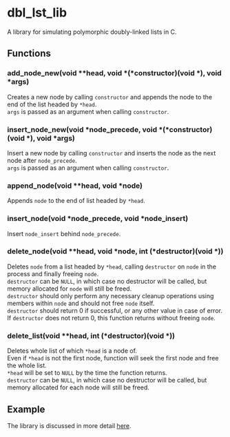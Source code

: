 # dbl_lst_lib
A library for simulating polymorphic doubly-linked lists in C. <br>

## Functions
### add_node_new(void **head, void *(*constructor)(void *), void *args)
Creates a new node by calling `constructor` and appends the node to the end of the list headed by `*head`. <br>
`args` is passed as an argument when calling `constructor`.<br>

### insert_node_new(void *node_precede, void *(*constructor)(void *), void *args)
Insert a new node by calling `constructor` and inserts the node as the next node after `node_precede`. <br>
`args` is passed as an argument when calling `constructor`.<br>

### append_node(void **head, void *node)
Appends `node` to the end of list headed by `*head`. <br>

### insert_node(void *node_precede, void *node_insert)
Insert `node_insert` behind `node_precede`. <br>

### delete_node(void **head, void *node, int (*destructor)(void *))
Deletes `node` from a list headed by `*head`, calling `destructor` on `node` in the process and finally freeing `node`.<br>
`destructor` can be `NULL`, in which case no destructor will be called, but memory allocated for `node` will still be freed.<br>
`destructor` should only perform any necessary cleanup operations using members within `node` and should not free `node` itself. <br>
`destructor` should return 0 if successful, or any other value in case of error.<br>
If `destructor` does not return 0, this function returns without freeing `node`. <br>

### delete_list(void **head, int (*destructor)(void *))
Deletes whole list of which `*head` is a node of.<br>
Even if `*head` is not the first node, function will seek the first node and free the whole list. <br>
`*head` will be set to `NULL` by the time the function returns. <br>
`destructor` can be `NULL`, in which case no destructor will be called, but memory allocated for each node will still be freed. <br>

## Example
The library is discussed in more detail [here](https://thehexjournal.com/?p=134).
